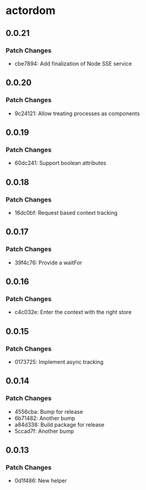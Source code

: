 # actordom

## 0.0.21

### Patch Changes

- cbe7894: Add finalization of Node SSE service

## 0.0.20

### Patch Changes

- 9c24121: Allow treating processes as components

## 0.0.19

### Patch Changes

- 60dc241: Support boolean attributes

## 0.0.18

### Patch Changes

- 16dc0bf: Request based context tracking

## 0.0.17

### Patch Changes

- 39f4c76: Provide a waitFor

## 0.0.16

### Patch Changes

- c4c032e: Enter the context with the right store

## 0.0.15

### Patch Changes

- 0173725: Implement async tracking

## 0.0.14

### Patch Changes

- 4556cba: Bump for release
- 6b71482: Another bump
- a84d338: Build package for release
- 5ccad7f: Another bump

## 0.0.13

### Patch Changes

- 0d1f486: New helper
